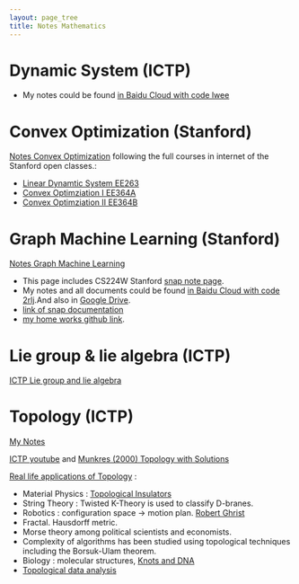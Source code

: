 ```yaml
---
layout: page_tree
title: Notes Mathematics
---
```


# Dynamic System (ICTP)

* My notes could be found [in Baidu Cloud with code lwee](https://pan.baidu.com/s/1yFLP4XB4HAEijSWSTR3VrA)

# Convex Optimization (Stanford)

[Notes Convex Optimization](https://cvx-learning.readthedocs.io/en/latest/) following the full courses in internet of the Stanford open classes.:

* [Linear Dynamtic System EE263](https://drive.google.com/drive/folders/1S_vw6Vg5Hmkl6P51NnXBtmNbwARdK_QC?usp=sharing)
* [Convex Optimziation I EE364A](https://drive.google.com/drive/folders/14uGzHKb7e3HZXlh-rJLJ9AEax7dsUg6D?usp=sharing)
* [Convex Optimziation II EE364B](https://drive.google.com/drive/folders/1SU5fLV6qsJvj66i5uigeRdZIimZMTyVT?usp=sharing)

# Graph Machine Learning (Stanford)

[Notes  Graph Machine Learning](https://gnn-learning.readthedocs.io/en/latest/)

* This page includes CS224W Stanford [snap note page](https://snap-stanford.github.io/cs224w-notes/).
* My notes and all documents could be found [in Baidu Cloud with code 2rlj](https://pan.baidu.com/s/18EdD8mdlIdNxADFGrmUM-w).And also in [Google Drive](https://drive.google.com/drive/folders/1woawoP5ZWkK4pktWyw_W1SeWntqYrzR9?usp=sharing).
* [link of snap documentation](http://snap.stanford.edu/snappy/doc/reference/index-ref.html)
* [my home works github link](https://github.com/gggliuye/VIO/tree/2df94600513dd79f6badafdcb498e292bc360fcf/MachineLearningWithGraph/HWs).


# Lie group & lie algebra (ICTP)

[ICTP Lie group and lie algebra](https://drive.google.com/file/d/1x74xSo8wvkoapK1O17IzUU7pXugcAo22/view?usp=sharing)


# Topology (ICTP)

[My Notes](https://1drv.ms/b/s!AlcTaQw_X72KmBLB6pWNawvbovyB?e=RQqXnC)

[ICTP youtube](https://www.youtube.com/channel/UCBlqfZZYQWKyr6qLAB7LINw>) and [Munkres (2000) Topology with Solutions](https://dbfin.com/topology/munkres/)

[Real life applications of Topology](https://math.stackexchange.com/questions/73690/real-life-applications-of-topology) :

* Material Physics : [Topological Insulators](https://en.wikipedia.org/wiki/Topological_insulator)
* String Theory : Twisted K-Theory is used to classify D-branes.
* Robotics : configuration space -> motion plan. [Robert Ghrist](https://www2.math.upenn.edu/~ghrist/research.html)
* Fractal.  Hausdorff metric.
* Morse theory among political scientists and economists.
* Complexity of algorithms has been studied using topological techniques including the Borsuk-Ulam theorem.
* Biology : molecular structures, [Knots and DNA](http://www.groupoids.org.uk/popmath/cpm/exhib/pagesexhib/appl1.html)
* [Topological data analysis](https://en.wikipedia.org/wiki/Topological_data_analysis)
